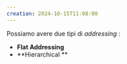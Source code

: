 ```yaml
---
creation: 2024-10-15T11:08:00
---
```

Possiamo avere due tipi di *addressing* :
+ **Flat Addressing**
+ **Hierarchical **